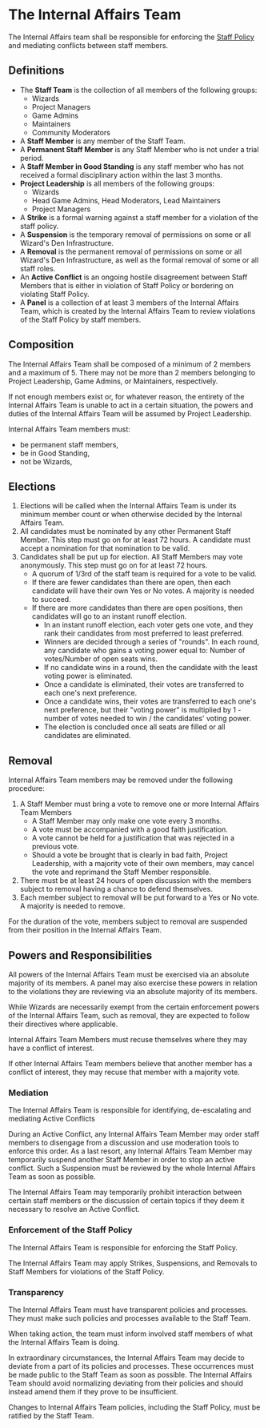 # The Internal Affairs Team

The Internal Affairs team shall be responsible for enforcing the [Staff Policy](/en/wizden-staff/staff-policy.md) and mediating conflicts between staff members. 

## Definitions

- The **Staff Team** is the collection of all members of the following groups:
    - Wizards
    - Project Managers
    - Game Admins
    - Maintainers
    - Community Moderators
- A **Staff Member** is any member of the Staff Team.
- A **Permanent Staff Member** is any Staff Member who is not under a trial period.
- A **Staff Member in Good Standing** is any staff member who has not received a formal disciplinary action within the last 3 months.
- **Project Leadership** is all members of the following groups:
    - Wizards
    - Head Game Admins, Head Moderators, Lead Maintainers
    - Project Managers 
- A **Strike** is a formal warning against a staff member for a violation of the staff policy.
- A **Suspension** is the temporary removal of permissions on some or all Wizard's Den Infrastructure. 
- A **Removal** is the permanent removal of permissions on some or all Wizard's Den Infrastructure, as well as the formal removal of some or all staff roles. 
- An **Active Conflict** is an ongoing hostile disagreement between Staff Members that is either in violation of Staff Policy or bordering on violating Staff Policy.
- A **Panel** is a collection of at least 3 members of the Internal Affairs Team, which is created by the Internal Affairs Team to review violations of the Staff Policy by staff members.
 

## Composition

The Internal Affairs Team shall be composed of a minimum of 2 members and a maximum of 5. There may not be more than 2 members belonging to Project Leadership, Game Admins, or Maintainers, respectively.

If not enough members exist or, for whatever reason, the entirety of the Internal Affairs Team is unable to act in a certain situation, the powers and duties of the Internal Affairs Team will be assumed by Project Leadership.

Internal Affairs Team members must:
- be permanent staff members,
- be in Good Standing,
- not be Wizards,

## Elections

1. Elections will be called when the Internal Affairs Team is under its minimum member count or when otherwise decided by the Internal Affairs Team.
2. All candidates must be nominated by any other Permanent Staff Member. This step must go on for at least 72 hours. A candidate must accept a nomination for that nomination to be valid.
3. Candidates shall be put up for election. All Staff Members may vote anonymously. This step must go on for at least 72 hours.
    - A quorum of 1/3rd of the staff team is required for a vote to be valid.
    - If there are fewer candidates than there are open, then each candidate will have their own Yes or No votes. A majority is needed to succeed.
    - If there are more candidates than there are open positions, then candidates will go to an instant runoff election. 
        - In an instant runoff election, each voter gets one vote, and they rank their candidates from most preferred to least preferred.
        - Winners are decided through a series of "rounds". In each round, any candidate who gains a voting power equal to: Number of votes/Number of open seats wins.
        - If no candidate wins in a round, then the candidate with the least voting power is eliminated.
        - Once a candidate is eliminated, their votes are transferred to each one's next preference.
        - Once a candidate wins, their votes are transferred to each one's next preference, but their "voting power" is multiplied by 1 - number of votes needed to win / the candidates' voting power.
        - The election is concluded once all seats are filled or all candidates are eliminated.

## Removal

Internal Affairs Team members may be removed under the following procedure:

1. A Staff Member must bring a vote to remove one or more Internal Affairs Team Members
    - A Staff Member may only make one vote every 3 months. 
    - A vote must be accompanied with a good faith justification.
    - A vote cannot be held for a justification that was rejected in a previous vote.
    - Should a vote be brought that is clearly in bad faith, Project Leadership, with a majority vote of their own members, may cancel the vote and reprimand the Staff Member responsible.
2. There must be at least 24 hours of open discussion with the members subject
   to removal having a chance to defend themselves.
3. Each member subject to removal will be put forward to a Yes or No vote. A majority is needed to remove.

For the duration of the vote, members subject to removal are suspended from their position in the Internal Affairs Team.

## Powers and Responsibilities 

All powers of the Internal Affairs Team must be exercised via an absolute majority of its members. A panel may also exercise these powers in relation to the violations they are reviewing via an absolute majority of its members.

While Wizards are necessarily exempt from the certain enforcement powers of the Internal Affairs Team, such as removal, they are expected to follow their directives where applicable.

Internal Affairs Team Members must recuse themselves where they may have a conflict of interest. 

If other Internal Affairs Team members believe that another member has a conflict of interest, they may recuse that member with a majority vote.

### Mediation 

The Internal Affairs Team is responsible for identifying, de-escalating and mediating Active Conflicts

During an Active Conflict, any Internal Affairs Team Member may order staff members to disengage from a discussion and use moderation tools to enforce this order.
As a last resort, any Internal Affairs Team Member may temporarily suspend another Staff Member in order to stop an active conflict.
Such a Suspension must be reviewed by the whole Internal Affairs Team as soon as possible.

The Internal Affairs Team may temporarily prohibit interaction between certain staff members or the discussion of certain topics if they deem it necessary to resolve an Active Conflict.

### Enforcement of the Staff Policy 

The Internal Affairs Team is responsible for enforcing the Staff Policy. 

The Internal Affairs Team may apply Strikes, Suspensions, and Removals to Staff Members for violations of the Staff Policy.

### Transparency 

The Internal Affairs Team must have transparent policies and processes. They must make such policies and processes available to the Staff Team.

When taking action, the team must inform involved staff members of what the Internal Affairs Team is doing.

In extraordinary circumstances, the Internal Affairs Team may decide to deviate from a part of its policies and processes. These occurrences must be made 
public to the Staff Team as soon as possible. The Internal Affairs Team should avoid normalizing deviating from their policies and should instead amend them if they prove to be insufficient.

Changes to Internal Affairs Team policies, including the Staff Policy, must be ratified by the Staff Team.
